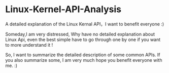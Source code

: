 # Linux-Kernel-API-Analysis
A detailed explanation of the Linux Kernal API，I want to benefit everyone :) 

Someday,I am very distressed, Why have no detailed explanation about Linux Api, even the best simple have to go through one by one if you want to more understand it !

So, I want to summarize the detailed description of some common APIs. If you also summarize some, I am very much hope you benefit everyone with me. :)
